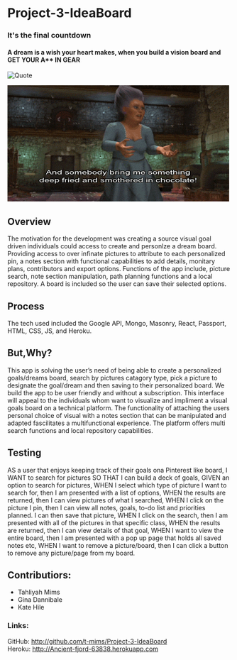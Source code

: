 # Project-3-IdeaBoard
### It's the final countdown
#### A dream is a wish your heart makes, when you build a vision board and GET YOUR A** IN GEAR 

![Quote](./client/public/images.quote.jpg) 

![FGMother](./client/public/images/FGM2.gif) 

## Overview
The motivation for the development was creating a source visual goal driven individuals could access to create and personlze a dream board. Providing access to over infinate pictures to attribute to each personalized pin, a notes section with functional capabilities to add details, monitary plans, contributors and export options. Functions of the app include, picture search, note section manipulation, path planning functions and a local repository. A board is included so the user can save their selected options.

## Process
The tech used included the Google API, Mongo, Masonry, React, Passport, HTML, CSS, JS, and Heroku. 

## But,Why?
This app is solving the user’s need of being able to create a personalized goals/dreams board, search by pictures catagory type, pick a picture to designate the goal/dream and then saving to their personalized board. We build the app to be user friendly and without a subscription. This interface will appeal to the individuals whom want to visualize and impliment a visual goals board on a technical platform. The functionality of attaching the users personal choice of visual with a notes section that can be manipulated and adapted fascilitates a multifunctional experience. The platform offers multi search functions and local repository capabilities.

## Testing
AS a user that enjoys keeping track of their goals ona Pinterest like board, I WANT to search for pictures SO THAT I can build a deck of goals, GIVEN an option to search for pictures, WHEN I select which type of picture I want to search for, then I am presented with a list of options, WHEN the results are returned, then I can view pictures of what I searched, WHEN I click on the picture I pin, then I can view all notes, goals, to-do list and priorities planned. I can then save that picture, WHEN I click on the search, then I am presented with all of the pictures in that specific class, WHEN the results are returned, then I can view details of that goal, WHEN I want to view the entire board, then I am presented with a pop up page that holds all saved notes etc, WHEN I want to remove a picture/board, then I can click a button to remove any picture/page from my board.

## Contributiors:
* Tahliyah Mims
* Gina Dannibale
* Kate Hile

### Links:
GitHub: http://github.com/t-mims/Project-3-IdeaBoard  
Heroku: http://Ancient-fjord-63838.herokuapp.com 
